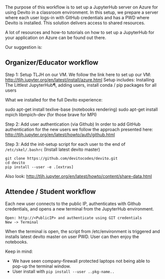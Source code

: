 The purpose of this workflow is to set up a JupyterHub server on Azure for using Devito in a classroom environment.
In this setup, we prepare a server where each user logs-in with GitHub credentials and has a PWD where Devito is installed. This solution delivers access to shared resources.

A lot of resources and how-to tutorials on how to set up a JupyterHub for your application on Azure can be found out there.

Our suggestion is:

## Organizer/Educator workflow

Step 1: Setup TLJH on our VM.
We follow the link here to set up our VM:
http://tljh.jupyter.org/en/latest/install/azure.html
Setup includes: Installing The Littlest JupyterHub¶, adding users, install conda / pip packages for all users

What we installed for the full Devito experience:

sudo apt-get install texlive-base (notebooks rendering)
sudo apt-get install mpich libmpich-dev (for those brave for MPI)




Step 2: Add user authentication (via Github)
In order to add GitHub authentication for the new users we follow the approach presented here:
http://tljh.jupyter.org/en/latest/howto/auth/github.html

Step 3: Add the init-setup script for each user to the end of `/etc/skel/.bashrc` (Install latest devito master)
```
git clone https://github.com/devitocodes/devito.git
cd devito
pip install --user -e .[extras]
```
Also look: http://tljh.jupyter.org/en/latest/howto/content/share-data.html


## Attendee / Student workflow

Each new user connects to the public IP, authenticates with Github credentials, and opens a new terminal from the JupyterHub environment.
```
Open: http://<PublicIP> and authenticate using GIT credentials
New -> Terminal
```

When the terminal is open, the script from /etc/environment is triggered and installs latest devito master on user PWD. User can then enjoy the notebooks.




Keep in mind:
- We have seen company-firewall protected laptops not being able to pop-up the terminal window.
- User install with `pip install --user ..pkg-name..`